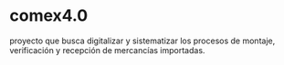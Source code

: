 # comex4.0
proyecto que busca digitalizar y sistematizar los procesos de montaje, verificación y recepción de mercancías importadas.
